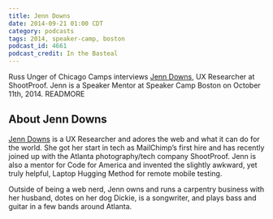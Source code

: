 ```yaml
---
title: Jenn Downs
date: 2014-09-21 01:00 CDT
category: podcasts
tags: 2014, speaker-camp, boston
podcast_id: 4661
podcast_credit: In the Basteal
---
```


Russ Unger of Chicago Camps interviews <a href="https://twitter.com/beparticular" rel="nofollow">Jenn Downs</a>, UX Researcher at ShootProof. Jenn is a Speaker Mentor at Speaker Camp Boston on October 11th, 2014. READMORE

## About Jenn Downs

<a href="http://www.beparticular.com/" rel="nofollow">Jenn Downs</a> is a UX Researcher and adores the web and what it can do for the world. She got her start in tech as MailChimp&#8217;s first hire and has recently joined up with the Atlanta photography/tech company ShootProof. Jenn is also a mentor for Code for America and invented the slightly awkward, yet truly helpful, Laptop Hugging Method for remote mobile testing.

Outside of being a web nerd, Jenn owns and runs a carpentry business with her husband, dotes on her dog Dickie, is a songwriter, and plays bass and guitar in a few bands around Atlanta.
